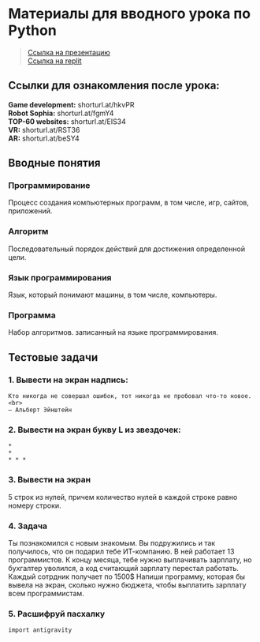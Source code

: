 
# Материалы для вводного урока по Python

> [Ссылка на презентацию](https://drive.google.com/file/d/1Xfu7KYWFj3KKDQYLOJeLfN5S-ec3EYE7/view?usp=sharing) <br>
> [Ссылка на replit](https://replit.com/~)

## Ссылки для ознакомления после урока:

**Game development:** shorturl.at/hkvPR <br>
**Robot Sophia:** shorturl.at/fgmY4 <br>
**TOP-60 websites:** shorturl.at/EIS34 <br>
**VR:** shorturl.at/RST36 <br>
**AR:** shorturl.at/beSY4 <br>

## Вводные понятия

### Программирование
Процесс создания компьютерных программ, в том числе, игр, сайтов, приложений.
### Алгоритм
Последовательный порядок действий для достижения определенной цели.
### Язык программирования
Язык, который понимают машины, в том числе, компьютеры.
### Программа
Набор алгоритмов. записанный на языке программирования.

## Тестовые задачи

### 1. Вывести на экран надпись: 
```
Кто никогда не совершал ошибок, тот никогда не пробовал что-то новое. <br>
— Альберт Эйнштейн
```

### 2. Вывести на экран букву L из звездочек:
```
*
*
* * *
```

### 3. Вывести на экран 
5 строк из нулей, причем количество нулей в каждой строке равно номеру строки.

### 4. Задача
Ты познакомился с новым знакомым. Вы подружились и так получилось, что он подарил тебе ИТ-компанию. В ней работает 13 программистов. К концу месяца, тебе нужно выплачивать зарплату, но бухгалтер уволился, а код считающий зарплату перестал работать. Каждый сотрдник получает по 1500$
Напиши программу, которая бы вывела на экран, сколько нужно бюджета, чтобы выплатить зарплату всем программистам.

### 5. Расшифруй пасхалку
`import antigravity`
